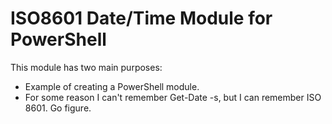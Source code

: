 # ISO8601 Date/Time Module for PowerShell

This module has two main purposes:
* Example of creating a PowerShell module.
* For some reason I can't remember Get-Date -s, but I can remember ISO 8601. Go figure.

